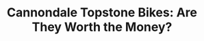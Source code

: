 ---
layout: community
category: community
title: "Cannondale Topstone Bikes: Are They Worth the Money?"
description: "Just comparing these two gravel bikes here (Triban Rc120) and wondering why anyone would pay extra $1000 for the topstone 4 base model. The two bikes have the exact same disk brakes (promax 330r) , microshift components (r8(2x8) vs 1x10 Advent X. Similar frame geometry and a carbon forks for both. "
isTopLevel: false
isSingleLevel: false
isArticle: false
datePublished: 2022-06-22 10:07:00 +0300
dateModified: 2022-06-22 10:07:00 +0300
published: false
---